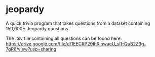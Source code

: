 # jeopardy
A quick trivia program that takes questions from a dataset containing 150,000+ Jeopardy questions. 

The .tsv file containing all questions can be found here: https://drive.google.com/file/d/1EECRP29IhRinwaeU_sR-QuB2Z3g-7gR6/view?usp=sharing
